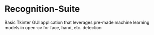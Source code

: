 # Recognition-Suite
Basic Tkinter GUI application that leverages pre-made machine learning models in open-cv for face, hand, etc. detection
